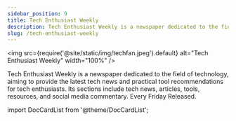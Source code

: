 ```yaml
---
sidebar_position: 9
title: Tech Enthusiast Weekly
description: Tech Enthusiast Weekly is a newspaper dedicated to the field of technology, aiming to provide the latest tech news and practical tool recommendations for tech enthusiasts. Its sections include tech news, articles, tools, resources, and social media commentary. Every Friday Released.
slug: /tech-enthusiast-weekly
---
```


<img
src={require('@site/static/img/techfan.jpeg').default}
alt="Tech Enthusiast Weekly"
width="100%"
/>

Tech Enthusiast Weekly is a newspaper dedicated to the field of technology, aiming to provide the latest tech news and practical tool recommendations for tech enthusiasts. Its sections include tech news, articles, tools, resources, and social media commentary. Every Friday Released.

import DocCardList from '@theme/DocCardList';

<DocCardList />